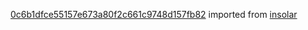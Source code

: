 [0c6b1dfce55157e673a80f2c661c9748d157fb82](https://github.com/insolar/insolar/commit/0c6b1dfce55157e673a80f2c661c9748d157fb82) imported from [insolar](https://github.com/insolar/insolar)
